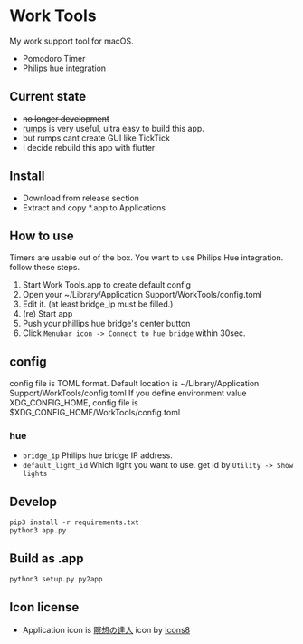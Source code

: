 # Work Tools

My work support tool for macOS.

* Pomodoro Timer
* Philips hue integration

## Current state

* ~~no longer development~~
* [rumps](https://github.com/jaredks/rumps) is very useful, ultra easy to build this app.
* but rumps cant create GUI like TickTick
* I decide rebuild this app with flutter

## Install

* Download from release section
* Extract and copy *.app to Applications

## How to use

Timers are usable out of the box.
You want to use Philips Hue integration. follow these steps.

1. Start Work Tools.app to create default config
2. Open your ~/Library/Application Support/WorkTools/config.toml
3. Edit it. (at least bridge_ip must be filled.)
4. (re) Start app
5. Push your phillips hue bridge's center button
6. Click `Menubar icon -> Connect to hue bridge` within 30sec.


## config

config file is TOML format. Default location is ~/Library/Application Support/WorkTools/config.toml
If you define environment value XDG_CONFIG_HOME, config file is $XDG_CONFIG_HOME/WorkTools/config.toml

### hue

* `bridge_ip` Philips hue bridge IP address.
* `default_light_id` Which light you want to use. get id by `Utility -> Show lights`

## Develop

```
pip3 install -r requirements.txt
python3 app.py
```

## Build as .app

```
python3 setup.py py2app
```

## Icon license

* Application icon is [瞑想の達人](https://icons8.com/icon/8xS9Iz7hUgkw/%E7%9E%91%E6%83%B3%E3%81%AE%E9%81%94%E4%BA%BA) icon by [Icons8](https://icons8.com)
